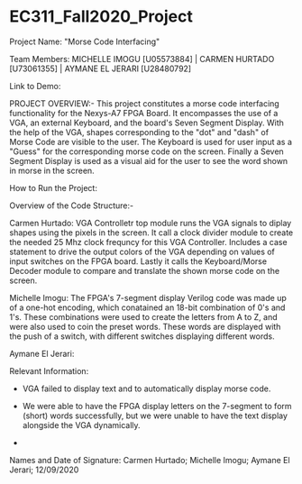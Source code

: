 # EC311_Fall2020_Project

Project Name: "Morse Code Interfacing"

Team Members: MICHELLE IMOGU [U05573884] | CARMEN HURTADO [U73061355] |  AYMANE EL JERARI [U28480792]


Link to Demo: 


PROJECT OVERVIEW:- This project constitutes a morse code interfacing functionality for the Nexys-A7 FPGA Board. It encompasses the use of a VGA, an external Keyboard, and the board's Seven Segment Display. With the help of the VGA, shapes corresponding to the "dot" and "dash" of Morse Code are visible to the user. The Keyboard is used for user input as a "Guess" for the corresponding morse code on the screen. Finally a Seven Segment Display is used as a visual aid for the user to see the word shown in morse in the screen. 


How to Run the Project: 


Overview of the Code Structure:-

Carmen Hurtado:  VGA Controlletr top module runs the VGA signals to diplay shapes using the pixels in the screen. It call a clock divider module to create the needed 25 Mhz clock frequncy for this VGA Controller. Includes a case statement to drive the output colors of the VGA depending on values of input switches on the FPGA board. Lastly it calls the Keyboard/Morse Decoder module to compare and translate the shown morse code on the screen.

Michelle Imogu: The FPGA's 7-segment display Verilog code was made up of a one-hot encoding, which conatained an 18-bit combination of 0's and 1's. These combinations were used to create the letters from A to Z, and were also used to coin the preset words. These words are displayed with the push of a switch, with different switches displaying different words.

Aymane El Jerari: 



Relevant Information:

- VGA failed to display text and to automatically display morse code. 

- We were able to have the FPGA display letters on the 7-segment to form (short) words successfully, but we were unable to have the text display alongside the VGA dynamically.

-


Names and Date of Signature: Carmen Hurtado; Michelle Imogu; Aymane El Jerari; 12/09/2020
